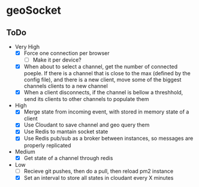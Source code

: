 # geoSocket

## ToDo
- Very High
	- [x] Force one connection per browser
		- [ ] Make it per device?
	- [x] When about to select a channel, get the number of connected poeple. If there is a channel that is close to the max (defined by the config file), and there is a new client, move some of the biggest channels clients to a new channel
	- [x] When a client disconnects, if the channel is bellow a threshhold, send its clients to other channels to populate them
- High
	- [x] Merge state from incoming event, with stored in memory state of a client
	- [x] Use Cloudant to save channel and geo query them
	- [x] Use Redis to mantain socket state
	- [x] Use Redis pub/sub as a broker between instances, so messages are properly replicated
- Medium
	- [x] Get state of a channel through redis
- Low
	- [ ] Recieve git pushes, then do a pull, then reload pm2 instance
	- [x] Set an interval to store all states in cloudant every X minutes
